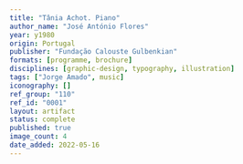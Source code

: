 ```yaml
---
title: "Tânia Achot. Piano"
author_name: "José António Flores"
year: y1980
origin: Portugal
publisher: "Fundação Calouste Gulbenkian"
formats: [programme, brochure]
disciplines: [graphic-design, typography, illustration]
tags: ["Jorge Amado", music]
iconography: []
ref_group: "110"
ref_id: "0001"
layout: artifact
status: complete
published: true
image_count: 4
date_added: 2022-05-16
---
```

